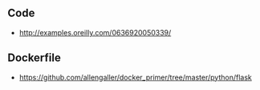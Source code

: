 


## Code
* http://examples.oreilly.com/0636920050339/


## Dockerfile
* https://github.com/allengaller/docker_primer/tree/master/python/flask
